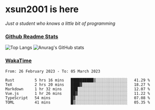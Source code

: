 # xsun2001 is here

*Just a student who knows a little bit of programming*

### [Github Readme Stats](https://github.com/anuraghazra/github-readme-stats)

![Top Langs](https://github-readme-stats.vercel.app/api/top-langs/?username=xsun2001&layout=compact&theme=radical) ![Anurag's GitHub stats](https://github-readme-stats.vercel.app/api?username=xsun2001&show_icons=true&theme=radical)

### [WakaTime](https://wakatime.com)

<!--START_SECTION:waka-->

```text
From: 26 February 2023 - To: 05 March 2023

Rust         5 hrs 16 mins   ██████████▒░░░░░░░░░░░░░░   41.29 %
TeX          2 hrs 20 mins   ████▓░░░░░░░░░░░░░░░░░░░░   18.27 %
Markdown     1 hr 32 mins    ███░░░░░░░░░░░░░░░░░░░░░░   12.07 %
Vue.js       1 hr 26 mins    ██▓░░░░░░░░░░░░░░░░░░░░░░   11.22 %
TypeScript   54 mins         █▓░░░░░░░░░░░░░░░░░░░░░░░   07.08 %
TOML         41 mins         █▒░░░░░░░░░░░░░░░░░░░░░░░   05.35 %
```

<!--END_SECTION:waka-->
